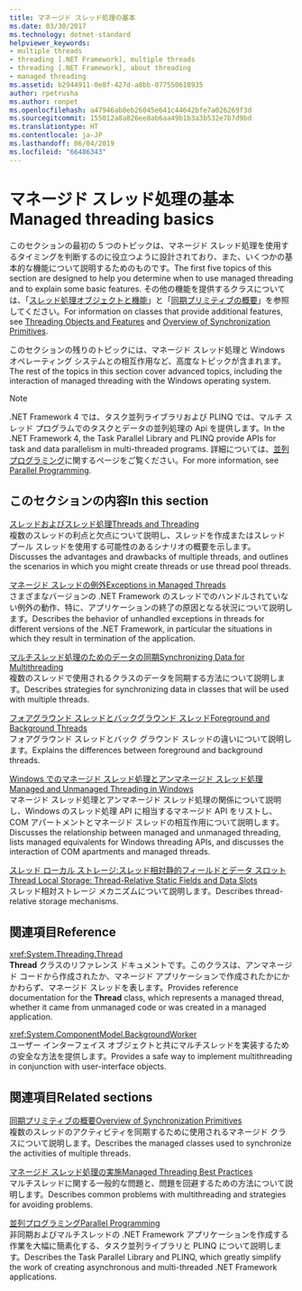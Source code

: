 ```yaml
---
title: マネージド スレッド処理の基本
ms.date: 03/30/2017
ms.technology: dotnet-standard
helpviewer_keywords:
- multiple threads
- threading [.NET Framework], multiple threads
- threading [.NET Framework], about threading
- managed threading
ms.assetid: b2944911-0e8f-427d-a8bb-077550618935
author: rpetrusha
ms.author: ronpet
ms.openlocfilehash: a47946ab8eb26045e641c44642bfe7a026269f3d
ms.sourcegitcommit: 155012a8a826ee8ab6aa49b1b3a3b532e7b7d9bd
ms.translationtype: HT
ms.contentlocale: ja-JP
ms.lasthandoff: 06/04/2019
ms.locfileid: "66486343"
---
```

# <a name="managed-threading-basics"></a><span data-ttu-id="5ff18-102">マネージド スレッド処理の基本</span><span class="sxs-lookup"><span data-stu-id="5ff18-102">Managed threading basics</span></span>

<span data-ttu-id="5ff18-103">このセクションの最初の 5 つのトピックは、マネージド スレッド処理を使用するタイミングを判断するのに役立つように設計されており、また、いくつかの基本的な機能について説明するためのものです。</span><span class="sxs-lookup"><span data-stu-id="5ff18-103">The first five topics of this section are designed to help you determine when to use managed threading and to explain some basic features.</span></span> <span data-ttu-id="5ff18-104">その他の機能を提供するクラスについては、「[スレッド処理オブジェクトと機能](../../../docs/standard/threading/threading-objects-and-features.md)」と「[同期プリミティブの概要](../../../docs/standard/threading/overview-of-synchronization-primitives.md)」を参照してください。</span><span class="sxs-lookup"><span data-stu-id="5ff18-104">For information on classes that provide additional features, see [Threading Objects and Features](../../../docs/standard/threading/threading-objects-and-features.md) and [Overview of Synchronization Primitives](../../../docs/standard/threading/overview-of-synchronization-primitives.md).</span></span>  
  
 <span data-ttu-id="5ff18-105">このセクションの残りのトピックには、マネージド スレッド処理と Windows オペレーティング システムとの相互作用など、高度なトピックが含まれます。</span><span class="sxs-lookup"><span data-stu-id="5ff18-105">The rest of the topics in this section cover advanced topics, including the interaction of managed threading with the Windows operating system.</span></span>  
  
> [!NOTE]
>  <span data-ttu-id="5ff18-106">.NET Framework 4 では、タスク並列ライブラリおよび PLINQ では、マルチ スレッド プログラムでのタスクとデータの並列処理の Api を提供します。</span><span class="sxs-lookup"><span data-stu-id="5ff18-106">In the .NET Framework 4, the Task Parallel Library and PLINQ provide APIs for task and data parallelism in multi-threaded programs.</span></span> <span data-ttu-id="5ff18-107">詳細については、[並列プログラミング](../../../docs/standard/parallel-programming/index.md)に関するページをご覧ください。</span><span class="sxs-lookup"><span data-stu-id="5ff18-107">For more information, see [Parallel Programming](../../../docs/standard/parallel-programming/index.md).</span></span>  
  
## <a name="in-this-section"></a><span data-ttu-id="5ff18-108">このセクションの内容</span><span class="sxs-lookup"><span data-stu-id="5ff18-108">In this section</span></span>

 [<span data-ttu-id="5ff18-109">スレッドおよびスレッド処理</span><span class="sxs-lookup"><span data-stu-id="5ff18-109">Threads and Threading</span></span>](../../../docs/standard/threading/threads-and-threading.md)  
 <span data-ttu-id="5ff18-110">複数のスレッドの利点と欠点について説明し、スレッドを作成またはスレッド プール スレッドを使用する可能性のあるシナリオの概要を示します。</span><span class="sxs-lookup"><span data-stu-id="5ff18-110">Discusses the advantages and drawbacks of multiple threads, and outlines the scenarios in which you might create threads or use thread pool threads.</span></span>  
  
 [<span data-ttu-id="5ff18-111">マネージド スレッドの例外</span><span class="sxs-lookup"><span data-stu-id="5ff18-111">Exceptions in Managed Threads</span></span>](../../../docs/standard/threading/exceptions-in-managed-threads.md)  
 <span data-ttu-id="5ff18-112">さまざまなバージョンの .NET Framework のスレッドでのハンドルされていない例外の動作、特に、アプリケーションの終了の原因となる状況について説明します。</span><span class="sxs-lookup"><span data-stu-id="5ff18-112">Describes the behavior of unhandled exceptions in threads for different versions of the .NET Framework, in particular the situations in which they result in termination of the application.</span></span>  
  
 [<span data-ttu-id="5ff18-113">マルチスレッド処理のためのデータの同期</span><span class="sxs-lookup"><span data-stu-id="5ff18-113">Synchronizing Data for Multithreading</span></span>](../../../docs/standard/threading/synchronizing-data-for-multithreading.md)  
 <span data-ttu-id="5ff18-114">複数のスレッドで使用されるクラスのデータを同期する方法について説明します。</span><span class="sxs-lookup"><span data-stu-id="5ff18-114">Describes strategies for synchronizing data in classes that will be used with multiple threads.</span></span>  
  
 [<span data-ttu-id="5ff18-115">フォアグラウンド スレッドとバックグラウンド スレッド</span><span class="sxs-lookup"><span data-stu-id="5ff18-115">Foreground and Background Threads</span></span>](../../../docs/standard/threading/foreground-and-background-threads.md)  
 <span data-ttu-id="5ff18-116">フォアグラウンド スレッドとバック グラウンド スレッドの違いについて説明します。</span><span class="sxs-lookup"><span data-stu-id="5ff18-116">Explains the differences between foreground and background threads.</span></span>  
  
 [<span data-ttu-id="5ff18-117">Windows でのマネージド スレッド処理とアンマネージド スレッド処理</span><span class="sxs-lookup"><span data-stu-id="5ff18-117">Managed and Unmanaged Threading in Windows</span></span>](../../../docs/standard/threading/managed-and-unmanaged-threading-in-windows.md)  
 <span data-ttu-id="5ff18-118">マネージド スレッド処理とアンマネージド スレッド処理の関係について説明し、Windows のスレッド処理 API に相当するマネージド API をリストし、COM アパートメントとマネージド スレッドの相互作用について説明します。</span><span class="sxs-lookup"><span data-stu-id="5ff18-118">Discusses the relationship between managed and unmanaged threading, lists managed equivalents for Windows threading APIs, and discusses the interaction of COM apartments and managed threads.</span></span>  
  
 [<span data-ttu-id="5ff18-119">スレッド ローカル ストレージ:スレッド相対静的フィールドとデータ スロット</span><span class="sxs-lookup"><span data-stu-id="5ff18-119">Thread Local Storage: Thread-Relative Static Fields and Data Slots</span></span>](../../../docs/standard/threading/thread-local-storage-thread-relative-static-fields-and-data-slots.md)  
 <span data-ttu-id="5ff18-120">スレッド相対ストレージ メカニズムについて説明します。</span><span class="sxs-lookup"><span data-stu-id="5ff18-120">Describes thread-relative storage mechanisms.</span></span>  
  
## <a name="reference"></a><span data-ttu-id="5ff18-121">関連項目</span><span class="sxs-lookup"><span data-stu-id="5ff18-121">Reference</span></span>

 <xref:System.Threading.Thread>  
 <span data-ttu-id="5ff18-122">**Thread** クラスのリファレンス ドキュメントです。このクラスは、アンマネージド コードから作成されたか、マネージド アプリケーションで作成されたかにかかわらず、マネージド スレッドを表します。</span><span class="sxs-lookup"><span data-stu-id="5ff18-122">Provides reference documentation for the **Thread** class, which represents a managed thread, whether it came from unmanaged code or was created in a managed application.</span></span>  
  
 <xref:System.ComponentModel.BackgroundWorker>  
 <span data-ttu-id="5ff18-123">ユーザー インターフェイス オブジェクトと共にマルチスレッドを実装するための安全な方法を提供します。</span><span class="sxs-lookup"><span data-stu-id="5ff18-123">Provides a safe way to implement multithreading in conjunction with user-interface objects.</span></span>  
  
## <a name="related-sections"></a><span data-ttu-id="5ff18-124">関連項目</span><span class="sxs-lookup"><span data-stu-id="5ff18-124">Related sections</span></span>

 [<span data-ttu-id="5ff18-125">同期プリミティブの概要</span><span class="sxs-lookup"><span data-stu-id="5ff18-125">Overview of Synchronization Primitives</span></span>](../../../docs/standard/threading/overview-of-synchronization-primitives.md)  
 <span data-ttu-id="5ff18-126">複数のスレッドのアクティビティを同期するために使用されるマネージド クラスについて説明します。</span><span class="sxs-lookup"><span data-stu-id="5ff18-126">Describes the managed classes used to synchronize the activities of multiple threads.</span></span>  
  
 [<span data-ttu-id="5ff18-127">マネージド スレッド処理の実施</span><span class="sxs-lookup"><span data-stu-id="5ff18-127">Managed Threading Best Practices</span></span>](../../../docs/standard/threading/managed-threading-best-practices.md)  
 <span data-ttu-id="5ff18-128">マルチスレッドに関する一般的な問題と、問題を回避するための方法について説明します。</span><span class="sxs-lookup"><span data-stu-id="5ff18-128">Describes common problems with multithreading and strategies for avoiding problems.</span></span>  
  
 [<span data-ttu-id="5ff18-129">並列プログラミング</span><span class="sxs-lookup"><span data-stu-id="5ff18-129">Parallel Programming</span></span>](../../../docs/standard/parallel-programming/index.md)  
 <span data-ttu-id="5ff18-130">非同期およびマルチスレッドの .NET Framework アプリケーションを作成する作業を大幅に簡素化する、タスク並列ライブラリと PLINQ について説明します。</span><span class="sxs-lookup"><span data-stu-id="5ff18-130">Describes the Task Parallel Library and PLINQ, which greatly simplify the work of creating asynchronous and multi-threaded .NET Framework applications.</span></span>
